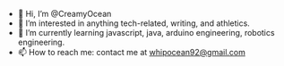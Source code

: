 - 👋 Hi, I’m @CreamyOcean
- 👀 I’m interested in anything tech-related, writing, and athletics.
- 🌱 I’m currently learning javascript, java, arduino engineering, robotics engineering.
- 📫 How to reach me: contact me at whipocean92@gmail.com

<!---
CreamyOcean/CreamyOcean is a ✨ special ✨ repository because its `README.md` (this file) appears on your GitHub profile.
You can click the Preview link to take a look at your changes.
--->
